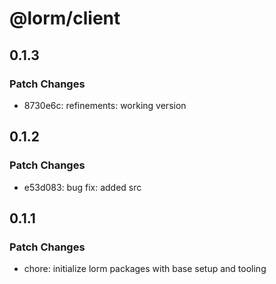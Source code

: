 # @lorm/client

## 0.1.3

### Patch Changes

- 8730e6c: refinements: working version

## 0.1.2

### Patch Changes

- e53d083: bug fix: added src

## 0.1.1

### Patch Changes

- chore: initialize lorm packages with base setup and tooling
